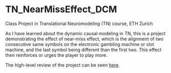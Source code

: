 # TN_NearMissEffect_DCM
 Class Project in Translational Neuromodeling (TN) course, ETH Zurich
 
 As I have learned about the dynamic causal modeling in TN, this is a project demonstrating the effect of near-miss effect, which is the alignment of two consecutive same symbols on the electronic gambling machine or slot machine, and the last symbol being different than the first two. This effect then reinforces or urges the player to play more.
 
The high-level review of the project can be seen [here](https://tpremrud.github.io/projects/gambling_proj/).
